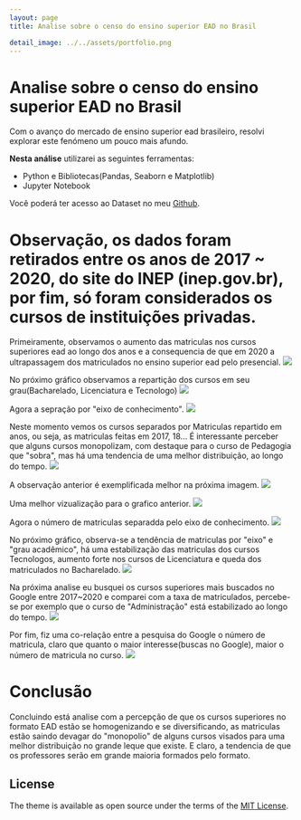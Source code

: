 ```yaml
---
layout: page
title: Analise sobre o censo do ensino superior EAD no Brasil

detail_image: ../../assets/portfolio.png
---
```


# Analise sobre o censo do ensino superior EAD no Brasil

Com o avanço do mercado de ensino superior ead brasileiro, resolvi explorar este fenómeno um pouco mais afundo. 

**Nesta análise** utilizarei as seguintes ferramentas:

- Python e Bibliotecas(Pandas, Seaborn e Matplotlib)
- Jupyter Notebook

Você poderá ter acesso ao Dataset no meu [Github](https://github.com/dionatandiego11/Datasets/blob/9be198537b84862ec799c4582746ef00424d5b85/ead.csv).

# Observação, os dados foram retirados entre os anos de 2017 ~ 2020, do site do INEP (inep.gov.br), por fim, só foram considerados os cursos de instituições privadas.


Primeiramente, observamos o aumento das matriculas nos cursos superiores ead ao longo dos anos e a consequencia de que em 2020 a ultrapassagem dos matriculados no ensino superior ead pelo presencial.
<img src="0.png">

No próximo gráfico observamos a repartição dos cursos em seu grau(Bacharelado, Licenciatura e Tecnologo)
<img src="1.png">

Agora a sepração por "eixo de conhecimento".
<img src="2.png">

Neste momento vemos os cursos separados por Matriculas repartido em anos, ou seja, as matriculas feitas em 2017, 18... É interessante perceber que alguns cursos monopolizam, com destaque para o curso de Pedagogia que "sobra", mas há uma tendencia de uma melhor distribuição, ao longo do tempo.
<img src="4.png">

A observação anterior é exemplificada melhor na próxima imagem.
<img src="7.png">

Uma melhor vizualização para o grafico anterior.
<img src="5.png">

Agora o número de matriculas separadda pelo eixo de conhecimento.
<img src="6.png">

No próximo gráfico, observa-se a tendência de matriculas por "eixo" e "grau acadêmico", há uma estabilização das matriculas dos cursos Tecnologos, aumento forte nos cursos de Licenciatura e queda dos matriculados no Bacharelado.
<img src="8.png">

Na próxima analise eu busquei os cursos superiores mais buscados no Google entre 2017~2020 e comparei com a taxa de matriculados, percebe-se por exemplo que o curso de "Administração" está estabilizado ao longo do tempo.
<img src="9.png">

Por fim, fiz uma co-relação entre a pesquisa do Google o número de matricula, claro que quanto o maior interesse(buscas no Google), maior o número de matricula no curso.
<img src="10.png">

# Conclusão

Concluindo está analise com a percepção de que os cursos superiores no formato EAD estão se homogenizando e se diversificando, as matriculas estão saindo devagar do "monopolio" de alguns cursos visados para uma melhor distribuição no grande leque que existe. E claro, a tendencia de que os professores serão em grande maioria formados pelo formato.

## License

The theme is available as open source under the terms of the [MIT License](https://opensource.org/licenses/MIT).
